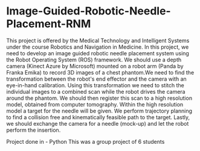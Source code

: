 # Image-Guided-Robotic-Needle-Placement-RNM

This project is offered by the Medical Technology and Intelligent Systems under the course Robotics and Navigation in Medicine. In this project, we need to  develop an image guided robotic needle placement system using the Robot Operating System (ROS) framework. We should use a depth camera (Kinect Azure by Microsoft) mounted on a robot arm (Panda by Franka Emika) to record 3D images of a chest phantom.We need to find the transformation between the robot's end effector and the camera with an eye-in-hand calibration. Using this transformation we need to stitch the individual images to a combined scan while the robot drives the camera around the phantom. We should then register this scan to a high resolution model, obtained from computer tomography. Within the high resolution model a target for the needle will be given. We perform trajectory planning to find a collision free and kinematically feasible path to the target. Lastly, we should exchange the camera for a needle (mock-up) and let the robot perform the insertion.

Project done in - Python
This was a group project of 6 students
